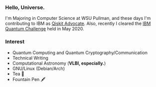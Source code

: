 ### Hello, Universe.  
I'm Majoring in Computer Science at WSU Pullman, and these days I'm contributing to IBM as [Qiskit Advocate](https://www.youracclaim.com/badges/b7a6ac06-8256-41cc-90ed-4d53341c00c6/public_url). Also, recently I cleared the [IBM Quantum Challenge](https://www.youracclaim.com/badges/fa1e1849-c349-43ce-b461-ba728d1ed3b9/public_url) held in May 2020.

### Interest
* Quantum Computing and Quantum Cryptography/Communication
* Technical Writing
* Computational Astronomy (**VLBI, especially.**)
* GNU/Linux (Debian/Arch)
* Tea 🍵
* Fountain Pen 🖋️
